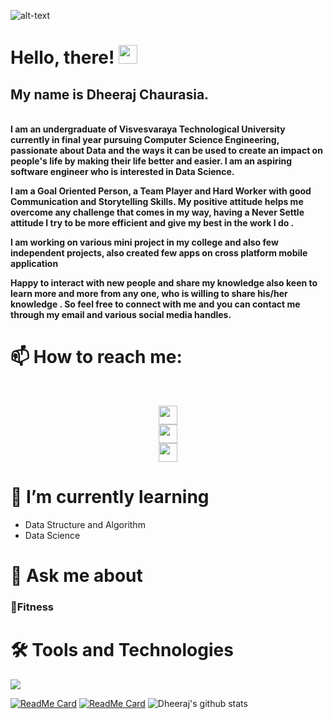 ![alt-text](link)
# Hello, there! <img src="https://raw.githubusercontent.com/MartinHeinz/MartinHeinz/master/wave.gif" width="30px">
## My name is Dheeraj Chaurasia.
<br>
<b>I am an undergraduate of Visvesvaraya Technological University currently in final year pursuing Computer Science Engineering, passionate about Data and the ways it can be used to create an impact on people's life by making their life better and easier. I am an aspiring software engineer who is interested in Data Science. 

I am a Goal Oriented Person, a Team Player and Hard Worker with good Communication and Storytelling Skills. My positive attitude helps me overcome any challenge that comes in my way, having a Never Settle attitude I try to be more efficient and give my best in the work I do .

I am working on various mini project in my college and also few independent projects, also created few apps on cross platform mobile application

Happy to interact with new people and share my knowledge also keen to learn more and more from any one, who is willing to share his/her knowledge . So feel free to connect with me and you can contact me through my email and various social media handles.</b>
# 📫 How to reach me:
<br>
<p align='center'>
<a href="https://twitter.com/Dheeraj63973968/"><img height="30" src="https://github.com/WaylonWalker/WaylonWalker/blob/main/icon/twitter.png?raw=true"></a><br>
<a href="https://www.instagram.com/dc.053/"><img height="30" src="https://github.com/WaylonWalker/WaylonWalker/blob/main/icon/instagram.jpg?raw=true"></a><br>
<a href="https://www.linkedin.com/in/dheeraj-chaurasia/"><img height="30" src="https://github.com/WaylonWalker/WaylonWalker/blob/main/icon/linkedin.png?raw=true"></a>
</p>

  
# 🌱 I’m currently learning 
  <ul>
   <li>Data Structure and Algorithm</li>
   <li>Data Science</li>
  </ul>

# 💬 Ask me about
  ### 💪Fitness
  
# 🛠 Tools and Technologies 
![](https://img.shields.io/badge/<code>-<python>-informational?style=flat&logo=<LOGO_NAME>&logoColor=white&color=2bbc8a)
      
[![ReadMe Card](https://github-readme-stats.vercel.app/api/pin/?username=dheeraj24inferno&repo=cpma-project)](https://github.com/anuraghazra/github-readme-stats)
[![ReadMe Card](https://github-readme-stats.vercel.app/api/pin/?username=dheeraj24inferno&repo=automatic-certificate-generator)](https://github.com/anuraghazra/github-readme-stats)
![Dheeraj's github stats](https://github-readme-stats.vercel.app/api?username=dheeraj24inferno&show_icons=true)
<!--
**dheeraj24inferno/dheeraj24inferno** is a ✨ _special_ ✨ repository because its `README.md` (this file) appears on your GitHub profile.

Here are some ideas to get you started:

- 🔭 I’m currently working on ...
-  ...
- 👯 I’m looking to collaborate on ...
- 🤔 I’m looking for help with ...


- 😄 Pronouns: ...
- ⚡ Fun fact: ...

-->
